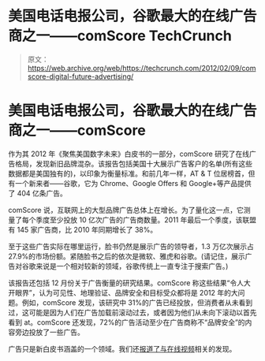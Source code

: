 # 美国电话电报公司，谷歌最大的在线广告商之一——comScore TechCrunch

> 原文：<https://web.archive.org/web/https://techcrunch.com/2012/02/09/comscore-digital-future-advertising/>

# 美国电话电报公司，谷歌最大的在线广告商之一——comScore

作为其 2012 年《聚焦美国数字未来》白皮书的一部分，comScore 研究了在线广告格局，发现新旧品牌混杂。该报告包括美国十大展示广告客户的名单(所有这些数据都是美国独有的)，以印象为衡量标准。和前几年一样，AT & T 位居榜首，但有一个新来者——谷歌，它为 Chrome、Google Offers 和 Google+等产品提供了 404 亿条广告。

comScore 说，互联网上的大型品牌广告总体上在增长。为了量化这一点，它测量了每个季度至少投放 10 亿次广告的广告商数量。2011 年最后一个季度，该联盟有 145 家广告商，比 2010 年同期增长了 38%。

至于这些广告实际在哪里运行，脸书仍然是展示广告的领导者，1.3 万亿次展示占 27.9%的市场份额。紧随脸书之后的依次是微软、雅虎和谷歌。(请记住，展示广告对谷歌来说是一个相对较新的领域，谷歌传统上一直专注于搜索广告。)

该报告还包括 12 月份关于广告衡量的研究结果。comScore 称这些结果“令人大开眼界”，认为可见性、地理验证、品牌安全和目标受众都将是 2012 年的大问题。例如，comScore 发现，该研究中 31%的广告已经投放，但消费者从未看到过，这可能是因为人们在广告加载前滚动过去，或者因为他们从未向下滚动以首先看到 at。comScore 还发现，72%的广告活动至少在广告商称不“品牌安全”的内容旁边投放了一些广告。

广告只是新白皮书涵盖的一个领域。我们还[报道了与在线视频](https://web.archive.org/web/20221230125515/https://techcrunch.com/2012/02/09/100-million-american-watch-video/)相关的发现。